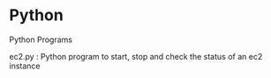 # Python
Python Programs

ec2.py : Python program to start, stop and check the status of an ec2 instance
